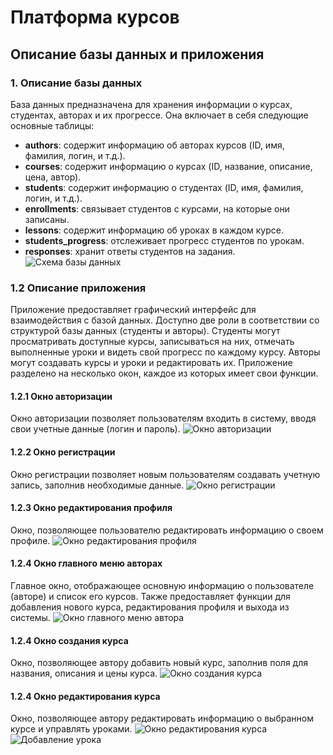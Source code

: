 # Платформа курсов

## Описание базы данных и приложения

### 1. Описание базы данных
База данных предназначена для хранения информации о курсах, студентах, авторах и их прогрессе. Она включает в себя следующие основные таблицы:

- **authors**: содержит информацию об авторах курсов (ID, имя, фамилия, логин, и т.д.).
- **courses**: содержит информацию о курсах (ID, название, описание, цена, автор).
- **students**: содержит информацию о студентах (ID, имя, фамилия, логин, и т.д.).
- **enrollments**: связывает студентов с курсами, на которые они записаны.
- **lessons**: содержит информацию об уроках в каждом курсе.
- **students_progress**: отслеживает прогресс студентов по урокам.
- **responses**: хранит ответы студентов на задания.
![Схема базы данных](./схема.png)

### 1.2 Описание приложения
Приложение предоставляет графический интерфейс для взаимодействия с базой данных. Доступно две роли в соответствии со структурой базы данных (студенты и авторы). Студенты могут просматривать доступные курсы, записываться на них, отмечать выполненные уроки и видеть свой прогресс по каждому курсу. Авторы могут создавать курсы и уроки и редактировать их. Приложение разделено на несколько окон, каждое из которых имеет свои функции.

#### 1.2.1 Окно авторизации
Окно авторизации позволяет пользователям входить в систему, вводя свои учетные данные (логин и пароль).
![Окно авторизации](./авторизация.png)

#### 1.2.2 Окно регистрации
Окно регистрации позволяет новым пользователям создавать учетную запись, заполнив необходимые данные.
![Окно регистрации](./регистрация.png)

#### 1.2.3 Окно редактирования профиля
Окно, позволяющее пользователю редактировать информацию о своем профиле.
![Окно редактирования профиля](./редактирование_профиля.png)

#### 1.2.4 Окно главного меню авторах
Главное окно, отображающее основную информацию о пользователе (авторе) и список его курсов. Также предоставляет функции для добавления нового курса, редактирования профиля и выхода из системы.
![Окно главного меню автора](./главное_меню_автора.png)

#### 1.2.4 Окно создания курса
Окно, позволяющее автору добавить новый курс, заполнив поля для названия, описания и цены курса.
![Окно создания курса](./добавление_курса.png)

#### 1.2.4 Окно редактирования курса
Окно, позволяющее автору редактировать информацию о выбранном курсе и управлять уроками.
![Окно редактирования курса](./редактирование_курса.png)
![Добавление урока](./создание_урока.png)
